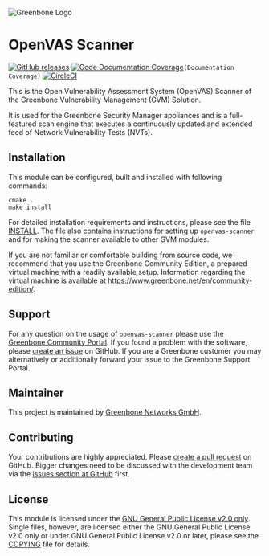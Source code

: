 ![Greenbone Logo](https://www.greenbone.net/wp-content/uploads/gb_logo_resilience_horizontal.png)

# OpenVAS Scanner

[![GitHub releases](https://img.shields.io/github/release/greenbone/openvas-scanner.svg)](https://github.com/greenbone/openvas-scanner/releases)
[![Code Documentation Coverage](https://codecov.io/gh/greenbone/openvas-scanner/branch/master/graphs/badge.svg?flag=documentation)](https://codecov.io/gh/greenbone/openvas-scanner)`(Documentation Coverage)`
[![CircleCI](https://circleci.com/gh/greenbone/openvas-scanner/tree/master.svg?style=svg)](https://circleci.com/gh/greenbone/openvas-scanner/tree/master)

This is the Open Vulnerability Assessment System (OpenVAS) Scanner of the
Greenbone Vulnerability Management (GVM) Solution.

It is used for the Greenbone Security Manager appliances and is a full-featured
scan engine that executes a continuously updated and extended feed of Network
Vulnerability Tests (NVTs).

## Installation

This module can be configured, built and installed with following commands:

    cmake .
    make install

For detailed installation requirements and instructions, please see the file
[INSTALL](INSTALL). The file also contains instructions for setting up
`openvas-scanner` and for making the scanner available to other GVM modules.

If you are not familiar or comfortable building from source code, we recommend
that you use the Greenbone Community Edition, a prepared virtual machine with a
readily available setup. Information regarding the virtual machine is available
at <https://www.greenbone.net/en/community-edition/>.

## Support

For any question on the usage of `openvas-scanner` please use the [Greenbone
Community Portal](https://community.greenbone.net/c/gse). If you found a problem
with the software, please [create an
issue](https://github.com/greenbone/openvas-scanner/issues) on GitHub. If you
are a Greenbone customer you may alternatively or additionally forward your
issue to the Greenbone Support Portal.

## Maintainer

This project is maintained by [Greenbone Networks GmbH](https://www.greenbone.net/).

## Contributing

Your contributions are highly appreciated. Please [create a pull
request](https://github.com/greenbone/openvas-scanner/pulls) on GitHub. Bigger
changes need to be discussed with the development team via the [issues section
at GitHub](https://github.com/greenbone/openvas-scanner/issues) first.

## License

This module is licensed under the [GNU General Public License v2.0
only](COPYING.GPLv2). Single files, however, are licensed either the GNU General
Public License v2.0 only or under GNU General Public License v2.0 or later,
please see the [COPYING](COPYING) file for details.
